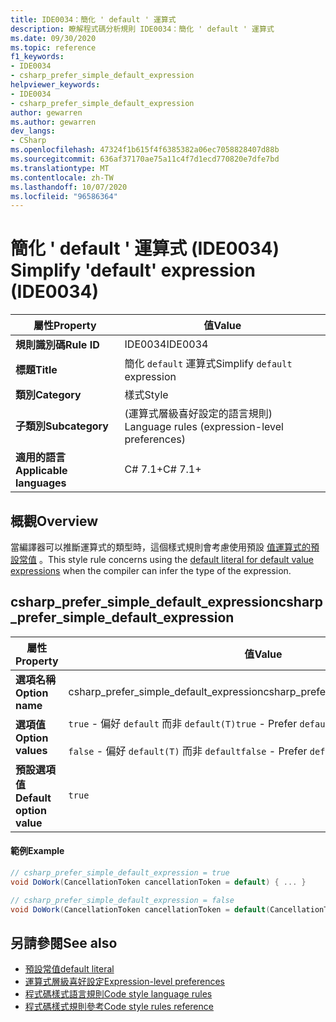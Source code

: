 ```yaml
---
title: IDE0034：簡化 ' default ' 運算式
description: 瞭解程式碼分析規則 IDE0034：簡化 ' default ' 運算式
ms.date: 09/30/2020
ms.topic: reference
f1_keywords:
- IDE0034
- csharp_prefer_simple_default_expression
helpviewer_keywords:
- IDE0034
- csharp_prefer_simple_default_expression
author: gewarren
ms.author: gewarren
dev_langs:
- CSharp
ms.openlocfilehash: 47324f1b615f4f6385382a06ec7058828407d88b
ms.sourcegitcommit: 636af37170ae75a11c4f7d1ecd770820e7dfe7bd
ms.translationtype: MT
ms.contentlocale: zh-TW
ms.lasthandoff: 10/07/2020
ms.locfileid: "96586364"
---
```

# <a name="simplify-default-expression-ide0034"></a><span data-ttu-id="169e7-103">簡化 ' default ' 運算式 (IDE0034) </span><span class="sxs-lookup"><span data-stu-id="169e7-103">Simplify 'default' expression (IDE0034)</span></span>

|<span data-ttu-id="169e7-104">屬性</span><span class="sxs-lookup"><span data-stu-id="169e7-104">Property</span></span>|<span data-ttu-id="169e7-105">值</span><span class="sxs-lookup"><span data-stu-id="169e7-105">Value</span></span>|
|-|-|
| <span data-ttu-id="169e7-106">**規則識別碼**</span><span class="sxs-lookup"><span data-stu-id="169e7-106">**Rule ID**</span></span> | <span data-ttu-id="169e7-107">IDE0034</span><span class="sxs-lookup"><span data-stu-id="169e7-107">IDE0034</span></span> |
| <span data-ttu-id="169e7-108">**標題**</span><span class="sxs-lookup"><span data-stu-id="169e7-108">**Title**</span></span> | <span data-ttu-id="169e7-109">簡化 `default` 運算式</span><span class="sxs-lookup"><span data-stu-id="169e7-109">Simplify `default` expression</span></span> |
| <span data-ttu-id="169e7-110">**類別**</span><span class="sxs-lookup"><span data-stu-id="169e7-110">**Category**</span></span> | <span data-ttu-id="169e7-111">樣式</span><span class="sxs-lookup"><span data-stu-id="169e7-111">Style</span></span> |
| <span data-ttu-id="169e7-112">**子類別**</span><span class="sxs-lookup"><span data-stu-id="169e7-112">**Subcategory**</span></span> | <span data-ttu-id="169e7-113"> (運算式層級喜好設定的語言規則) </span><span class="sxs-lookup"><span data-stu-id="169e7-113">Language rules (expression-level preferences)</span></span> |
| <span data-ttu-id="169e7-114">**適用的語言**</span><span class="sxs-lookup"><span data-stu-id="169e7-114">**Applicable languages**</span></span> | <span data-ttu-id="169e7-115">C# 7.1+</span><span class="sxs-lookup"><span data-stu-id="169e7-115">C# 7.1+</span></span> |

## <a name="overview"></a><span data-ttu-id="169e7-116">概觀</span><span class="sxs-lookup"><span data-stu-id="169e7-116">Overview</span></span>

<span data-ttu-id="169e7-117">當編譯器可以推斷運算式的類型時，這個樣式規則會考慮使用預設 [值運算式的預設常值](../../../csharp/language-reference/operators/default.md#default-literal) 。</span><span class="sxs-lookup"><span data-stu-id="169e7-117">This style rule concerns using the [default literal for default value expressions](../../../csharp/language-reference/operators/default.md#default-literal) when the compiler can infer the type of the expression.</span></span>

## <a name="csharp_prefer_simple_default_expression"></a><span data-ttu-id="169e7-118">csharp_prefer_simple_default_expression</span><span class="sxs-lookup"><span data-stu-id="169e7-118">csharp_prefer_simple_default_expression</span></span>

|<span data-ttu-id="169e7-119">屬性</span><span class="sxs-lookup"><span data-stu-id="169e7-119">Property</span></span>|<span data-ttu-id="169e7-120">值</span><span class="sxs-lookup"><span data-stu-id="169e7-120">Value</span></span>|
|-|-|
| <span data-ttu-id="169e7-121">**選項名稱**</span><span class="sxs-lookup"><span data-stu-id="169e7-121">**Option name**</span></span> | <span data-ttu-id="169e7-122">csharp_prefer_simple_default_expression</span><span class="sxs-lookup"><span data-stu-id="169e7-122">csharp_prefer_simple_default_expression</span></span>
| <span data-ttu-id="169e7-123">**選項值**</span><span class="sxs-lookup"><span data-stu-id="169e7-123">**Option values**</span></span> | <span data-ttu-id="169e7-124">`true` - 偏好 `default` 而非 `default(T)`</span><span class="sxs-lookup"><span data-stu-id="169e7-124">`true` - Prefer `default` over `default(T)`</span></span><br /><br /><span data-ttu-id="169e7-125">`false` - 偏好 `default(T)` 而非 `default`</span><span class="sxs-lookup"><span data-stu-id="169e7-125">`false` - Prefer `default(T)` over `default`</span></span> |
| <span data-ttu-id="169e7-126">**預設選項值**</span><span class="sxs-lookup"><span data-stu-id="169e7-126">**Default option value**</span></span> | `true` |

#### <a name="example"></a><span data-ttu-id="169e7-127">範例</span><span class="sxs-lookup"><span data-stu-id="169e7-127">Example</span></span>

```csharp
// csharp_prefer_simple_default_expression = true
void DoWork(CancellationToken cancellationToken = default) { ... }

// csharp_prefer_simple_default_expression = false
void DoWork(CancellationToken cancellationToken = default(CancellationToken)) { ... }
```

## <a name="see-also"></a><span data-ttu-id="169e7-128">另請參閱</span><span class="sxs-lookup"><span data-stu-id="169e7-128">See also</span></span>

- [<span data-ttu-id="169e7-129">預設常值</span><span class="sxs-lookup"><span data-stu-id="169e7-129">default literal</span></span>](../../../csharp/language-reference/operators/default.md#default-literal)
- [<span data-ttu-id="169e7-130">運算式層級喜好設定</span><span class="sxs-lookup"><span data-stu-id="169e7-130">Expression-level preferences</span></span>](expression-level-preferences.md)
- [<span data-ttu-id="169e7-131">程式碼樣式語言規則</span><span class="sxs-lookup"><span data-stu-id="169e7-131">Code style language rules</span></span>](language-rules.md)
- [<span data-ttu-id="169e7-132">程式碼樣式規則參考</span><span class="sxs-lookup"><span data-stu-id="169e7-132">Code style rules reference</span></span>](index.md)
